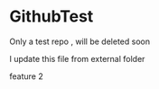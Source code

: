# GithubTest
Only a test repo , will be deleted soon

I update this file from external folder

feature 2
